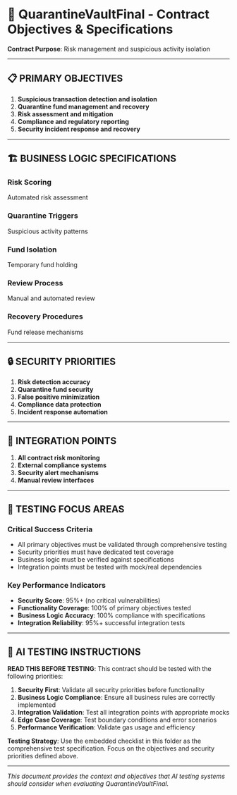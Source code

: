 # 🎯 QuarantineVaultFinal - Contract Objectives & Specifications

**Contract Purpose**: Risk management and suspicious activity isolation

---

## 📋 PRIMARY OBJECTIVES

1. **Suspicious transaction detection and isolation**
2. **Quarantine fund management and recovery**
3. **Risk assessment and mitigation**
4. **Compliance and regulatory reporting**
5. **Security incident response and recovery**

---

## 🏗️ BUSINESS LOGIC SPECIFICATIONS

### Risk Scoring
Automated risk assessment

### Quarantine Triggers
Suspicious activity patterns

### Fund Isolation
Temporary fund holding

### Review Process
Manual and automated review

### Recovery Procedures
Fund release mechanisms

---

## 🔒 SECURITY PRIORITIES

1. **Risk detection accuracy**
2. **Quarantine fund security**
3. **False positive minimization**
4. **Compliance data protection**
5. **Incident response automation**

---

## 🔗 INTEGRATION POINTS

1. **All contract risk monitoring**
2. **External compliance systems**
3. **Security alert mechanisms**
4. **Manual review interfaces**

---

## 🎯 TESTING FOCUS AREAS

### Critical Success Criteria
- All primary objectives must be validated through comprehensive testing
- Security priorities must have dedicated test coverage
- Business logic must be verified against specifications
- Integration points must be tested with mock/real dependencies

### Key Performance Indicators
- **Security Score**: 95%+ (no critical vulnerabilities)
- **Functionality Coverage**: 100% of primary objectives tested
- **Business Logic Accuracy**: 100% compliance with specifications
- **Integration Reliability**: 95%+ successful integration tests

---

## 🤖 AI TESTING INSTRUCTIONS

**READ THIS BEFORE TESTING**: This contract should be tested with the following priorities:
1. **Security First**: Validate all security priorities before functionality
2. **Business Logic Compliance**: Ensure all business rules are correctly implemented
3. **Integration Validation**: Test all integration points with appropriate mocks
4. **Edge Case Coverage**: Test boundary conditions and error scenarios
5. **Performance Verification**: Validate gas usage and efficiency

**Testing Strategy**: Use the embedded checklist in this folder as the comprehensive test specification. Focus on the objectives and security priorities defined above.

---

*This document provides the context and objectives that AI testing systems should consider when evaluating QuarantineVaultFinal.*